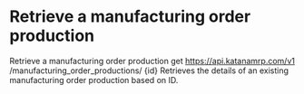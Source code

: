 # Retrieve a manufacturing order production

Retrieve a manufacturing order production get https://api.katanamrp.com/v1
/manufacturing_order_productions/ {id} Retrieves the details of an existing
manufacturing order production based on ID.

